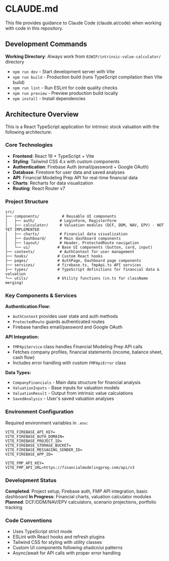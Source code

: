 # CLAUDE.md

This file provides guidance to Claude Code (claude.ai/code) when working with code in this repository.

## Development Commands

**Working Directory**: Always work from `02WIP/intrinsic-value-calculator/` directory

- `npm run dev` - Start development server with Vite
- `npm run build` - Production build (runs TypeScript compilation then Vite build)
- `npm run lint` - Run ESLint for code quality checks
- `npm run preview` - Preview production build locally
- `npm install` - Install dependencies

## Architecture Overview

This is a React TypeScript application for intrinsic stock valuation with the following architecture:

### Core Technologies
- **Frontend**: React 19 + TypeScript + Vite
- **Styling**: Tailwind CSS 4.x with custom components
- **Authentication**: Firebase Auth (email/password + Google OAuth)
- **Database**: Firestore for user data and saved analyses
- **API**: Financial Modeling Prep API for real-time financial data
- **Charts**: Recharts for data visualization
- **Routing**: React Router v7

### Project Structure
```
src/
├── components/          # Reusable UI components
│   ├── auth/           # LoginForm, RegisterForm
│   ├── calculator/     # Valuation modules (DCF, DDM, NAV, EPV) - NOT YET IMPLEMENTED
│   ├── charts/         # Financial data visualization
│   ├── dashboard/      # Main dashboard components
│   ├── layout/         # Header, ProtectedRoute navigation
│   └── ui/            # Base UI components (button, card, input)
├── contexts/           # AuthContext for user management
├── hooks/             # Custom React hooks
├── pages/             # AuthPage, Dashboard page components
├── services/          # firebase.ts, fmpApi.ts API services
├── types/             # TypeScript definitions for financial data & valuation
└── utils/             # Utility functions (cn.ts for className merging)
```

### Key Components & Services

**Authentication Flow:**
- `AuthContext` provides user state and auth methods
- `ProtectedRoute` guards authenticated routes
- Firebase handles email/password and Google OAuth

**API Integration:**
- `FMPApiService` class handles Financial Modeling Prep API calls
- Fetches company profiles, financial statements (income, balance sheet, cash flow)
- Includes error handling with custom `FMPApiError` class

**Data Types:**
- `CompanyFinancials` - Main data structure for financial analysis
- `ValuationInputs` - Base inputs for valuation models
- `ValuationResult` - Output from intrinsic value calculations
- `SavedAnalysis` - User's saved valuation analyses

### Environment Configuration

Required environment variables in `.env`:
```
VITE_FIREBASE_API_KEY=
VITE_FIREBASE_AUTH_DOMAIN=
VITE_FIREBASE_PROJECT_ID=
VITE_FIREBASE_STORAGE_BUCKET=
VITE_FIREBASE_MESSAGING_SENDER_ID=
VITE_FIREBASE_APP_ID=

VITE_FMP_API_KEY=
VITE_FMP_API_URL=https://financialmodelingprep.com/api/v3
```

### Development Status
**Completed**: Project setup, Firebase auth, FMP API integration, basic dashboard
**In Progress**: Financial charts, valuation calculator modules
**Planned**: DCF/DDM/NAV/EPV calculators, scenario projections, portfolio tracking

### Code Conventions
- Uses TypeScript strict mode
- ESLint with React hooks and refresh plugins
- Tailwind CSS for styling with utility classes
- Custom UI components following shadcn/ui patterns
- Async/await for API calls with proper error handling